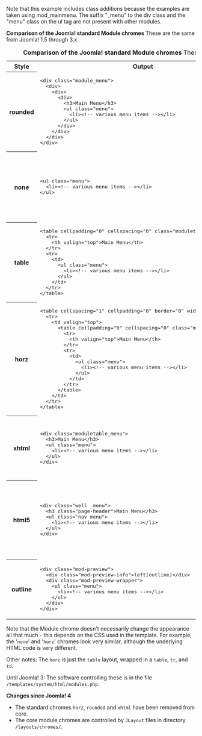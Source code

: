 <!-- Filename: Standard_Module_Chromes / Display title: Standard Module Chromes -->

Note that this example includes class additions because the examples are
taken using mod_mainmenu. The suffix "\_menu" to the div class and the
"menu" class on the ul tag are not present with other modules.

**Comparison of the Joomla! standard Module chromes** These are the same
from Joomla! 1.5 through 3.x

<table style="width:100%" class="wikitable">
<caption><b>Comparison of the Joomla! standard Module chromes</b>
These are the same from Joomla! 1.5 through 3.x
</caption>
<tbody><tr>
<th width="100">Style
</th>
<th>Output
</th>
<th width="210">Appearance
</th></tr>
<tr>
<th>rounded<br>
</th>
<td><div class="mw-highlight mw-highlight-lang-html mw-content-ltr" dir="ltr"><pre>&lt;div class="module_menu"&gt;
  &lt;div&gt;
    &lt;div&gt;
      &lt;div&gt;
        &lt;h3&gt;Main Menu&lt;/h3&gt;
        &lt;ul class="menu"&gt;
          &lt;li&gt;&lt;!-- various menu items --&gt;&lt;/li&gt;
        &lt;/ul&gt;
      &lt;/div&gt;
    &lt;/div&gt;
  &lt;/div&gt;
&lt;/div&gt;</pre></div>
</td>
<td><a href="/File:Module_chrome_rounded.png" class="image"><img alt="Module chrome rounded.png" src="/images/8/8d/Module_chrome_rounded.png" decoding="async" data-file-width="204" data-file-height="190" width="204" height="190"></a>
</td></tr>
<tr>
<th>none
</th>
<td><div class="mw-highlight mw-highlight-lang-html mw-content-ltr" dir="ltr"><pre>&lt;ul class="menu"&gt;
  &lt;li&gt;&lt;!-- various menu items --&gt;&lt;/li&gt;
&lt;/ul&gt;</pre></div>
</td>
<td>
<p><a href="/File:Module_chrome_none.png" class="image"><img alt="Module chrome none.png" src="/images/1/18/Module_chrome_none.png" decoding="async" data-file-width="204" data-file-height="150" width="204" height="150"></a>
</p>
</td></tr>
<tr>
<th>table
</th>
<td><div class="mw-highlight mw-highlight-lang-html mw-content-ltr" dir="ltr"><pre>&lt;table cellpadding="0" cellspacing="0" class="moduletable_menu"&gt;
  &lt;tr&gt;
    &lt;th valign="top"&gt;Main Menu&lt;/th&gt;
  &lt;/tr&gt;
  &lt;tr&gt;
    &lt;td&gt;
      &lt;ul class="menu"&gt;
        &lt;li&gt;&lt;!-- various menu items --&gt;&lt;/li&gt;
      &lt;/ul&gt;
    &lt;/td&gt;
  &lt;/tr&gt;
&lt;/table&gt;</pre></div>
</td>
<td><a href="/File:Module_chrome_table.png" class="image"><img alt="Module chrome table.png" src="/images/9/9d/Module_chrome_table.png" decoding="async" data-file-width="204" data-file-height="160" width="204" height="160"></a>
</td></tr>
<tr>
<th>horz
</th>
<td><div class="mw-highlight mw-highlight-lang-html mw-content-ltr" dir="ltr"><pre>&lt;table cellspacing="1" cellpadding="0" border="0" width="100%"&gt;
  &lt;tr&gt;
    &lt;td valign="top"&gt;
      &lt;table cellpadding="0" cellspacing="0" class="moduletable_menu"&gt;
        &lt;tr&gt;
          &lt;th valign="top"&gt;Main Menu&lt;/th&gt;
        &lt;/tr&gt;
        &lt;tr&gt;
          &lt;td&gt;
            &lt;ul class="menu"&gt;
              &lt;li&gt;&lt;!-- various menu items --&gt;&lt;/li&gt;
            &lt;/ul&gt;
          &lt;/td&gt;
        &lt;/tr&gt;
      &lt;/table&gt;
    &lt;/td&gt;
  &lt;/tr&gt;
&lt;/table&gt;</pre></div>
</td>
<td><a href="/File:Module_chrome_horz.png" class="image"><img alt="Module chrome horz.png" src="/images/2/24/Module_chrome_horz.png" decoding="async" data-file-width="204" data-file-height="170" width="204" height="170"></a>
</td></tr>
<tr>
<th>xhtml
</th>
<td><div class="mw-highlight mw-highlight-lang-html mw-content-ltr" dir="ltr"><pre>&lt;div class="moduletable_menu"&gt;
  &lt;h3&gt;Main Menu&lt;/h3&gt;
  &lt;ul class="menu"&gt;
    &lt;li&gt;&lt;!-- various menu items --&gt;&lt;/li&gt;
  &lt;/ul&gt;
&lt;/div&gt;</pre></div>
</td>
<td><a href="/File:Module_chrome_xhtml.png" class="image"><img alt="Module chrome xhtml.png" src="/images/8/83/Module_chrome_xhtml.png" decoding="async" data-file-width="206" data-file-height="165" width="206" height="165"></a>
</td></tr>
<tr>
<th>html5
</th>
<td>
<div class="mw-highlight mw-highlight-lang-html mw-content-ltr" dir="ltr"><pre>&lt;div class="well _menu"&gt;
  &lt;h3 class="page-header"&gt;Main Menu&lt;/h3&gt;
  &lt;ul class="nav menu"&gt;
    &lt;li&gt;&lt;!-- various menu items --&gt;&lt;/li&gt;
  &lt;/ul&gt;
&lt;/div&gt;</pre></div>
</td>
<td><a href="/File:Module_chrome_html5.png" class="image"><img alt="Module chrome html5.png" src="/images/9/9f/Module_chrome_html5.png" decoding="async" data-file-width="227" data-file-height="205" width="227" height="205"></a>
</td></tr>
<tr>
<th>outline
</th>
<td><div class="mw-highlight mw-highlight-lang-html mw-content-ltr" dir="ltr"><pre>&lt;div class="mod-preview"&gt;
  &lt;div class="mod-preview-info"&gt;left[outline]&lt;/div&gt;
  &lt;div class="mod-preview-wrapper"&gt;
    &lt;ul class="menu"&gt;
      &lt;li&gt;&lt;!-- various menu items --&gt;&lt;/li&gt;
    &lt;/ul&gt;
  &lt;/div&gt;
&lt;/div&gt;</pre></div>
</td>
<td><a href="/File:Module_chrome_outline.png" class="image"><img alt="Module chrome outline.png" src="/images/1/12/Module_chrome_outline.png" decoding="async" data-file-width="198" data-file-height="151" width="198" height="151"></a>
</td></tr>
</tbody></table>

Note that the Module chrome doesn't necessarily change the appearance
all that much - this depends on the CSS used in the template. For
example, the '`none`' and '`horz`' chromes look very similar, although
the underlying HTML code is very different.

Other notes: The `horz` is just the `table` layout, wrapped in a
`table`, `tr`, and `td`.

Until Joomla! 3: The software controlling these is in the file
`/templates/system/html/modules.php`.

**Changes since Joomla! 4**

- The standard chromes `horz`, `rounded` and `xhtml` have been removed
  from core.
- The core module chromes are controlled by `JLayout` files in directory
  `/layouts/chromes/`.
